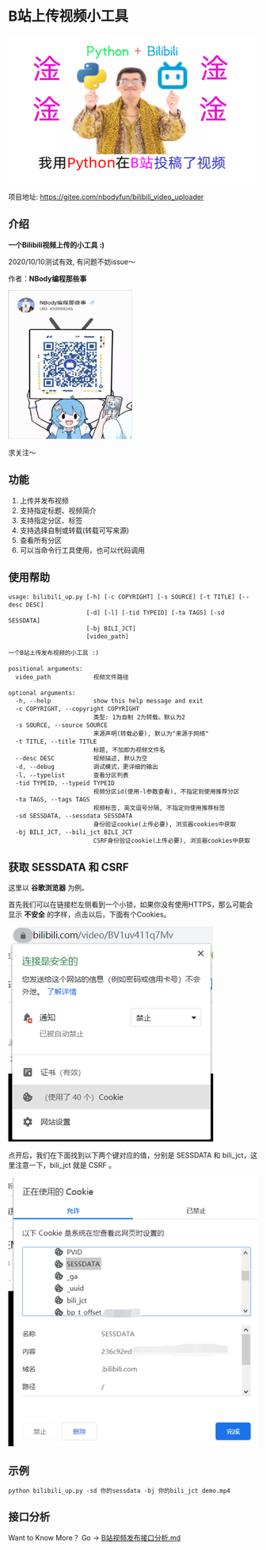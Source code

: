 # B站上传视频小工具

<img src="./cover.png" width=500 height=300/>

项目地址: <https://gitee.com/nbodyfun/bilibili_video_uploader>

## 介绍
**一个Bilibili视频上传的小工具 :)**

2020/10/10测试有效, 有问题不妨issue～

作者：**NBody编程那些事**

<img src="./img/my_qrcode.jpg" width=250 height=300/>

求关注～

## 功能

1. 上传并发布视频
2. 支持指定标题、视频简介
3. 支持指定分区、标签
4. 支持选择自制或转载(转载可写来源)
5. 查看所有分区
6. 可以当命令行工具使用，也可以代码调用

## 使用帮助

```
usage: bilibili_up.py [-h] [-c COPYRIGHT] [-s SOURCE] [-t TITLE] [--desc DESC]
                      [-d] [-l] [-tid TYPEID] [-ta TAGS] [-sd SESSDATA]
                      [-bj BILI_JCT]
                      [video_path]

一个B站上传发布视频的小工具 :)

positional arguments:
  video_path            视频文件路径

optional arguments:
  -h, --help            show this help message and exit
  -c COPYRIGHT, --copyright COPYRIGHT
                        类型: 1为自制 2为转载。默认为2
  -s SOURCE, --source SOURCE
                        来源声明(转载必要), 默认为"来源于网络"
  -t TITLE, --title TITLE
                        标题, 不加即为视频文件名
  --desc DESC           视频描述, 默认为空
  -d, --debug           调试模式，更详细的输出
  -l, --typelist        查看分区列表
  -tid TYPEID, --typeid TYPEID
                        视频分区id(使用-l参数查看), 不指定则使用推荐分区
  -ta TAGS, --tags TAGS
                        视频标签, 英文逗号分隔, 不指定则使用推荐标签
  -sd SESSDATA, --sessdata SESSDATA
                        身份验证cookie(上传必要), 浏览器cookies中获取
  -bj BILI_JCT, --bili_jct BILI_JCT
                        CSRF身份验证cookie(上传必要), 浏览器cookies中获取
```

## 获取 SESSDATA 和 CSRF

这里以 **谷歌浏览器** 为例。

首先我们可以在链接栏左侧看到一个小锁，如果你没有使用HTTPS，那么可能会显示 **不安全** 的字样，点击以后，下面有个Cookies。

![](./img/step1.png)

点开后，我们在下面找到以下两个键对应的值，分别是 SESSDATA 和 bili_jct，这里注意一下，bili_jct 就是 CSRF 。

![](./img/step2.png)

## 示例

```
python bilibili_up.py -sd 你的sessdata -bj 你的bili_jct demo.mp4
```

## 接口分析

Want to Know More？ Go -> [B站视频发布接口分析.md](./B站视频发布接口分析.md)